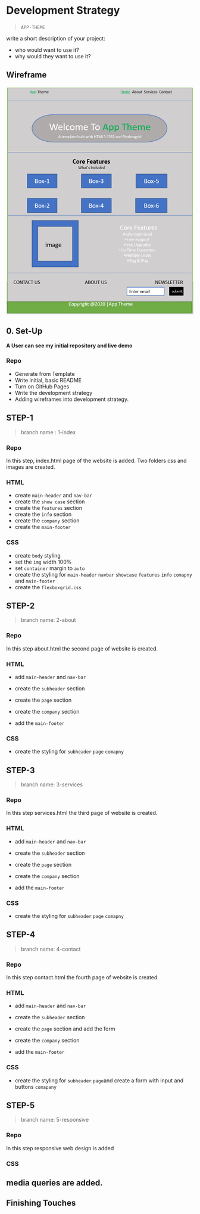 # Development Strategy

> `APP-THEME`

write a short description of your project:
- who would want to use it?
- why would they want to use it?

## Wireframe

<!-- include a wireframe for your project in this repository, and display it here -->
<!-- wireframe.cc is a good site for getting started with wireframes -->
![wireframe](./wireframes/index.png)

## 0. Set-Up

__A User can see my initial repository and live demo__

### Repo

- Generate from Template
- Write initial, basic README
- Turn on GitHub Pages
- Write the development strategy
- Adding wireframes into development strategy.

## STEP-1
> branch name : 1-index

### Repo
In this step, index.html page of the website is added. Two folders css and images are created.


### HTML
- create `main-header` and `nav-bar`
- create the `show case` section
- create the `features` section
- create the `info` section
- create the `company` section
- create the `main-footer`
### CSS

- create `body` styling
- set the `img` width 100%
- set `container` margin to `auto`
- create the styling for `main-header` `navbar` `showcase` 
`features` `info` `comapny` and `main-footer`
- create the `flexboxgrid.css`
## STEP-2
> branch name: 2-about
### Repo
In this step about.html the second page of website is created.

### HTML
- add `main-header` and `nav-bar`

- create the `subheader` section
- create the `page` section
- create the `company` section
- add the `main-footer`

### CSS


- create the styling for `subheader`  `page` `comapny`

## STEP-3
> branch name: 3-services
### Repo
In this step services.html the third page of website is created.

### HTML
- add `main-header` and `nav-bar`

- create the `subheader` section
- create the `page` section
- create the `company` section
- add the `main-footer`

### CSS


- create the styling for `subheader`  `page` `comapny`

## STEP-4
> branch name: 4-contact
### Repo
In this step contact.html the fourth page of website is created.

### HTML
- add `main-header` and `nav-bar`

- create the `subheader` section
- create the `page` section and add the form
- create the `company` section
- add the `main-footer`

### CSS


- create the styling for `subheader`  `page`and create a form with input and buttons `comapany`

## STEP-5
> branch name: 5-responsive
### Repo
In this step responsive web design is added



### CSS

media queries are added.
- 



## Finishing Touches

